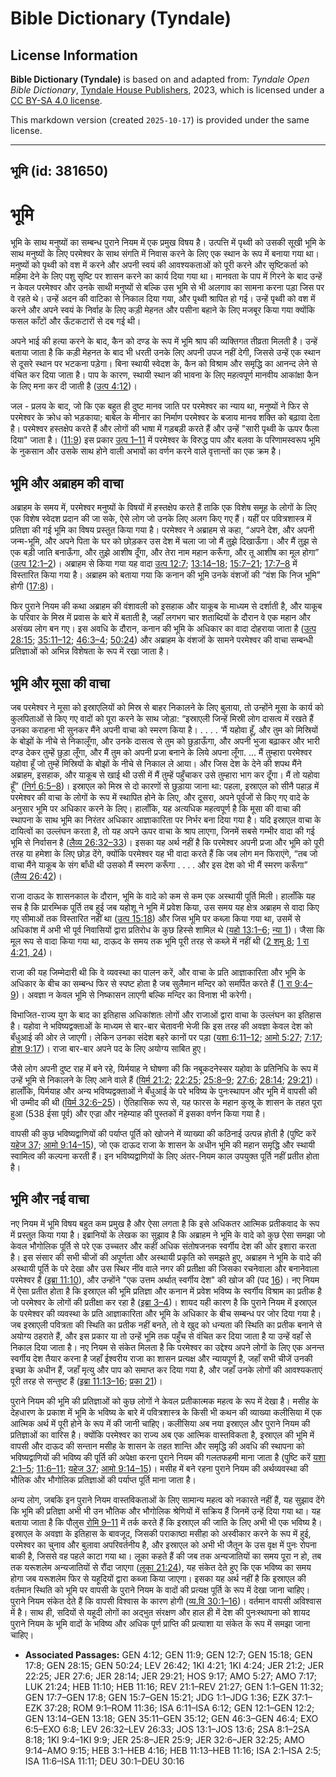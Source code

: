 # Bible Dictionary (Tyndale)

## License Information

**Bible Dictionary (Tyndale)** is based on and adapted from: _Tyndale Open Bible Dictionary_, [Tyndale House Publishers](https://tyndaleopenresources.com/), 2023, which is licensed under a [CC BY-SA 4.0 license](https://creativecommons.org/licenses/by-sa/4.0/legalcode.en).

This markdown version (created `2025-10-17`) is provided under the same license.



--------------------------------

## भूमि (id: 381650)

भूमि
====

भूमि के साथ मनुष्यों का सम्बन्ध पुराने नियम में एक प्रमुख विषय है। उत्पत्ति में पृथ्वी को उसकी सूखी भूमि के साथ मनुष्यों के लिए परमेश्वर के साथ संगति में निवास करने के लिए एक स्थान के रूप में बनाया गया था। मनुष्यों को पृथ्वी को वश में करने और अपनी स्वयं की आवश्यकताओं को पूरी करने और सृष्टिकर्ता को महिमा देने के लिए पशु सृष्टि पर शासन करने का कार्य दिया गया था। मानवता के पाप में गिरने के बाद उन्हें न केवल परमेश्वर और उनके साथी मनुष्यों से बल्कि उस भूमि से भी अलगाव का सामना करना पड़ा जिस पर वे रहते थे। उन्हें अदन की वाटिका से निकाल दिया गया, और पृथ्वी श्रापित हो गई। उन्हें पृथ्वी को वश में करने और अपने स्वयं के निर्वाह के लिए कड़ी मेहनत और पसीना बहाने के लिए मजबूर किया गया क्योंकि फसल काँटों और ऊँटकटारों से दब गई थी।

अपने भाई की हत्या करने के बाद, कैन को दण्ड के रूप में भूमि श्राप की व्यक्तिगत तीव्रता मिलती है। उन्हें बताया जाता है कि कड़ी मेहनत के बाद भी धरती उनके लिए अपनी उपज नहीं देगी, जिससे उन्हें एक स्थान से दूसरे स्थान पर भटकना पड़ेगा। बिना स्थायी स्वेदश के, कैन को विश्राम और समृद्धि का आनन्द लेने से वंचित कर दिया जाता है। पाप के कारण, स्थायी स्थान की भावना के लिए महत्वपूर्ण मानवीय आकांक्षा कैन के लिए मना कर दी जाती है ([उत्प 4:12](https://ref.ly/Gen4:12))।

जल \- प्रलय के बाद, जो कि एक बहुत ही दुष्ट मानव जाति पर परमेश्वर का न्याय था, मनुष्यों ने फिर से परमेश्वर के क्रोध को भड़काया; बाबेल के मीनार का निर्माण परमेश्वर के बजाय मानव शक्ति को बढ़ावा देता है। परमेश्वर हस्तक्षेप करते हैं और लोगों की भाषा में गड़बड़ी करते हैं और उन्हें "सारी पृथ्वी के ऊपर फैला दिया" जाता है। ([11:9](https://ref.ly/Gen11:9)) इस प्रकार [उत्प 1–11](https://ref.ly/Gen1:1-Gen11:32) में परमेश्वर के विरुद्ध पाप और बलवा के परिणामस्वरूप भूमि के नुकसान और उसके साथ होने वाली अभावों का वर्णन करने वाले वृत्तान्तों का एक क्रम है।

भूमि और अब्राहम की वाचा
-----------------------

अब्राहम के समय में, परमेश्वर मनुष्यों के विषयों में हस्तक्षेप करते हैं ताकि एक विशेष समूह के लोगों के लिए एक विशेष स्वेदश प्रदान की जा सके, ऐसे लोग जो उनके लिए अलग किए गए हैं। यहीं पर पवित्रशास्त्र में प्रतिज्ञा की गई भूमि का विषय प्रस्तुत किया गया है। परमेश्वर ने अब्राहम से कहा, “अपने देश, और अपनी जन्म\-भूमि, और अपने पिता के घर को छोड़कर उस देश में चला जा जो मैं तुझे दिखाऊँगा। और मैं तुझ से एक बड़ी जाति बनाऊँगा, और तुझे आशीष दूँगा, और तेरा नाम महान करूँगा, और तू आशीष का मूल होगा” ([उत्प 12:1–2](https://ref.ly/Gen12:1-Gen12:2))। अब्राहम से किया गया यह वादा [उत्प 12:7](https://ref.ly/Gen12:7); [13:14–18](https://ref.ly/Gen13:14-Gen13:18); [15:7–21](https://ref.ly/Gen15:7-Gen15:21); [17:7–8](https://ref.ly/Gen17:7-Gen17:8) में विस्तारित किया गया है। अब्राहम को बताया गया कि कनान की भूमि उनके वंशजों की “वंश कि निज भूमि” होगी ([17:8](https://ref.ly/Gen17:8))।

फिर पुराने नियम की कथा अब्राहम की वंशावली को इसहाक और याकूब के माध्यम से दर्शाती है, और याकूब के परिवार के मिस्र में प्रवास के बारे में बताती है, जहाँ लगभग चार शताब्दियों के दौरान वे एक महान और असंख्य लोग बन गए। इस अवधि के दौरान, कनान की भूमि के अधिकार का वादा दोहराया जाता है ([उत्प 28:15](https://ref.ly/Gen28:15); [35:11–12](https://ref.ly/Gen35:11-Gen35:12); [46:3–4](https://ref.ly/Gen46:3-Gen46:4); [50:24](https://ref.ly/Gen50:24)) और अब्राहम के वंशजों के सामने परमेश्वर की वाचा सम्बन्धी प्रतिज्ञाओं को अभिन्न विशेषता के रूप में रखा जाता है।

भूमि और मूसा की वाचा
--------------------

जब परमेश्वर ने मूसा को इस्राएलियों को मिस्र से बाहर निकालने के लिए बुलाया, तो उन्होंने मूसा के कार्य को कुलपिताओं से किए गए वादों को पूरा करने के साथ जोड़ा: “इस्राएली जिन्हें मिस्री लोग दासत्व में रखते हैं उनका कराहना भी सुनकर मैंने अपनी वाचा को स्मरण किया है। . . . . ‘मैं यहोवा हूँ, और तुम को मिस्रियों के बोझों के नीचे से निकालूँगा, और उनके दासत्व से तुम को छुड़ाऊँगा, और अपनी भुजा बढ़ाकर और भारी दण्ड देकर तुम्हें छुड़ा लूँगा, और मैं तुम को अपनी प्रजा बनाने के लिये अपना लूँगा. … मैं तुम्हारा परमेश्वर यहोवा हूँ जो तुम्हें मिस्रियों के बोझों के नीचे से निकाल ले आया। और जिस देश के देने की शपथ मैंने अब्राहम, इसहाक, और याकूब से खाई थी उसी में मैं तुम्हें पहुँचाकर उसे तुम्हारा भाग कर दूँगा। मैं तो यहोवा हूँ” ([निर्ग 6:5–8](https://ref.ly/Exod6:5-Exod6:8))। इस्राएल को मिस्र से दो कारणों से छुड़ाया जाना था: पहला, इस्राएल को सीनै पहाड़ में परमेश्वर की वाचा के लोगों के रूप में स्थापित होने के लिए, और दूसरा, अपने पूर्वजों से किए गए वादे के अनुसार भूमि पर अधिकार करने के लिए। हालाँकि, यह अत्यधिक महत्वपूर्ण है कि मूसा की वाचा की स्थापना के साथ भूमि का निरंतर अधिकार आज्ञाकारिता पर निर्भर बना दिया गया है। यदि इस्राएल वाचा के दायित्वों का उल्लंघन करता है, तो यह अपने ऊपर वाचा के श्राप लाएगा, जिनमें सबसे गम्भीर वादा की गई भूमि से निर्वासन है ([लैव्य 26:32–33](https://ref.ly/Lev26:32-Lev26:33))। इसका यह अर्थ नहीं है कि परमेश्वर अपनी प्रजा और भूमि को पूरी तरह या हमेशा के लिए छोड़ देंगे, क्योंकि परमेश्वर यह भी वादा करते हैं कि जब लोग मन फिराएंगे, “तब जो वाचा मैंने याकूब के संग बाँधी थी उसको मैं स्मरण करूँगा . . . . और इस देश को भी मैं स्मरण करूँगा” ([लैव्य 26:42](https://ref.ly/Lev26:42))।

राजा दाऊद के शासनकाल के दौरान, भूमि के वादे को कम से कम एक अस्थायी पूर्ति मिली। हालाँकि यह सच है कि प्रारम्भिक पूर्ति तब हुई जब यहोशू ने भूमि में प्रवेश किया, उस समय यह क्षेत्र अब्राहम से वादा किए गए सीमाओं तक विस्तारित नहीं था ([उत्प 15:18](https://ref.ly/Gen15:18)) और जिस भूमि पर कब्ज़ा किया गया था, उसमें से अधिकांश में अभी भी पूर्व निवासियों द्वारा प्रतिरोध के कुछ हिस्से शामिल थे ([यहो 13:1–6](https://ref.ly/Josh13:1-Josh13:6); [न्या 1](https://ref.ly/Judg1:1-Judg1:36))। जैसा कि मूल रूप से वादा किया गया था, दाऊद के समय तक भूमि पूरी तरह से कब्ज़े में नहीं थी ([2 शमू 8](https://ref.ly/2Sam8:1-2Sam8:18); [1 रा 4:21, 24](https://ref.ly/1Kgs4:21,1Kgs4:24))।

राजा की यह जिम्मेदारी थी कि वे व्यवस्था का पालन करें, और वाचा के प्रति आज्ञाकारिता और भूमि के अधिकार के बीच का सम्बन्ध फिर से स्पष्ट होता है जब सुलैमान मन्दिर को समर्पित करते हैं ([1 रा 9:4–9](https://ref.ly/1Kgs9:4-1Kgs9:9))। अवज्ञा न केवल भूमि से निष्कासन लाएगी बल्कि मन्दिर का विनाश भी करेगी।

विभाजित\-राज्य युग के बाद का इतिहास अधिकांशतः लोगों और राजाओं द्वारा वाचा के उल्लंघन का इतिहास है। यहोवा ने भविष्यद्वक्ताओं के माध्यम से बार\-बार चेतावनी भेजी कि इस तरह की अवज्ञा केवल देश को बँधुआई की ओर ले जाएगी। लेकिन उनका संदेश बहरे कानों पर पड़ा ([यशा 6:11–12](https://ref.ly/Isa6:11-Isa6:12); [आमो 5:27](https://ref.ly/Amos5:27); [7:17](https://ref.ly/Amos7:17); [होश 9:17](https://ref.ly/Hos9:17))। राजा बार\-बार अपने पद के लिए अयोग्य साबित हुए।

जैसे लोग अपनी दुष्ट राह में बने रहे, यिर्मयाह ने घोषणा की कि नबूकदनेस्सर यहोवा के प्रतिनिधि के रूप में उन्हें भूमि से निकालने के लिए आने वाले हैं ([यिर्म 21:2](https://ref.ly/Jer21:2); [22:25](https://ref.ly/Jer22:25); [25:8–9](https://ref.ly/Jer25:8-Jer25:9); [27:6](https://ref.ly/Jer27:6); [28:14](https://ref.ly/Jer28:14); [29:21](https://ref.ly/Jer29:21))। हालाँकि, यिर्मयाह और अन्य भविष्यद्वक्ताओं ने बँधुआई के परे भविष्य के पुनःस्थापन और भूमि में वापसी की भी उम्मीद की थी ([यिर्म 32:6–25](https://ref.ly/Jer32:6-Jer32:25))। ऐतिहासिक रूप से, यह फारस के महान कुस्रू के शासन के तहत पूरा हुआ (538 ईसा पूर्व) और एज्रा और नहेम्याह की पुस्तकों में इसका वर्णन किया गया है।

वापसी की कुछ भविष्यद्वाणियों की पर्याप्त पूर्ति को खोजने में व्याख्या की कठिनाई उत्पन्न होती है (पुष्टि करें [यहेज 37](https://ref.ly/Ezek37:1-Ezek37:28); [आमो 9:14–15](https://ref.ly/Amos9:14-Amos9:15)), जो एक दाऊद राजा के शासन के अधीन भूमि की महान समृद्धि और स्थायी स्वामित्व की कल्पना करती हैं। इन भविष्यद्वाणियों के लिए अंतर\-नियम काल उपयुक्त पूर्ति नहीं प्रतीत होता है।

भूमि और नई वाचा
---------------

नए नियम में भूमि विषय बहुत कम प्रमुख है और ऐसा लगता है कि इसे अधिकतर आत्मिक प्रतीकवाद के रूप में प्रस्तुत किया गया है। इब्रानियों के लेखक का सुझाव है कि अब्राहम ने भूमि के वादे को कुछ ऐसा समझा जो केवल भौगोलिक पूर्ति से परे एक उच्चतर और कहीं अधिक संतोषजनक स्वर्गीय देश की ओर इशारा करता है। इस संसार की सभी चीजों की अपूर्णता और अस्थायी प्रकृति को समझते हुए, अब्राहम ने भूमि के वादे की अस्थायी पूर्ति के परे देखा और उस स्थिर नींव वाले नगर की प्रतीक्षा की जिसका रचनेवाला और बनानेवाला परमेश्वर हैं ([इब्रा 11:10](https://ref.ly/Heb11:10)), और उन्होंने "एक उत्तम अर्थात् स्वर्गीय देश" की खोज की (पद [16](https://ref.ly/Heb11:16))। नए नियम में ऐसा प्रतीत होता है कि इस्राएल की भूमि प्रतिज्ञा और कनान में प्रवेश भविष्य के स्वर्गीय विश्राम का प्रतीक है जो परमेश्वर के लोगों की प्रतीक्षा कर रहा है ([इब्रा 3–4](https://ref.ly/Heb3:1-Heb4:16))। शायद यही कारण है कि पुराने नियम में इस्राएल के परमेश्वर की व्यवस्था के प्रति आज्ञाकारिता और भूमि के अधिकार के बीच सम्बन्ध पर जोर दिया गया है। जब इस्राएली पवित्रता की स्थिति का प्रतीक नहीं बनते, तो वे खुद को धन्यता की स्थिति का प्रतीक बनाने से अयोग्य ठहराते हैं, और इस प्रकार या तो उन्हें भूमि तक पहुँच से वंचित कर दिया जाता है या उन्हें वहाँ से निकाल दिया जाता है। नए नियम से संकेत मिलता है कि परमेश्वर का उद्देश्य अपने लोगों के लिए एक अनन्त स्वर्गीय देश तैयार करना है जहाँ ईश्वरीय राजा का शासन प्रत्यक्ष और न्यायपूर्ण है, जहाँ सभी चीजें उनकी इच्छा के अधीन हैं, जहाँ मृत्यु और पाप को समाप्त कर दिया गया है, और जहाँ उनके लोगों की आवश्यकताएं पूरी तरह से सन्तुष्ट हैं ([इब्रा 11:13–16](https://ref.ly/Heb11:13-Heb11:16); [प्रका 21](https://ref.ly/Rev21:1-Rev21:27))।

पुराने नियम की भूमि की प्रतिज्ञाओं को कुछ लोगों ने केवल प्रतीकात्मक महत्व के रूप में देखा है। मसीह के देहधारण के प्रकाश में भूमि के भविष्य के बारे में पवित्रशास्त्र के किसी भी कथन की व्याख्या कलीसिया में एक आत्मिक अर्थ में पूरी होने के रूप में की जानी चाहिए। कलीसिया अब नया इस्राएल और पुराने नियम की प्रतिज्ञाओं का वारिस है। क्योंकि परमेश्वर का राज्य अब एक आत्मिक वास्तविकता है, इस्राएल की भूमि में वापसी और दाऊद की सन्तान मसीह के शासन के तहत शान्ति और समृद्धि की अवधि की स्थापना को भविष्यद्वाणियों की भविष्य की पूर्ति की अपेक्षा करना पुराने नियम की गलतफहमी माना जाता है (पुष्टि करें [यशा 2:1–5](https://ref.ly/Isa2:1-Isa2:5); [11:6–11](https://ref.ly/Isa11:6-Isa11:11); [यहेज 37](https://ref.ly/Ezek37:1-Ezek37:28); [आमो 9:14–15](https://ref.ly/Amos9:14-Amos9:15))। मसीह में बने रहना पुराने नियम की अर्थव्यवस्था की भौतिक और भौगोलिक प्रतिज्ञाओं की पर्याप्त पूर्ति माना जाता है।

अन्य लोग, जबकि इन पुराने नियम वास्तविकताओं के लिए सामान्य महत्व को नकारते नहीं हैं, यह सुझाव देंगे कि भूमि की प्रतिज्ञा अभी भी उन भौतिक और भौगोलिक श्रेणियों में सक्रिय हैं जिनमें उन्हें दिया गया था। यह बताया जाता है कि पौलुस [रोमि 9–11](https://ref.ly/Rom9:1-Rom11:36) में तर्क करते हैं कि इस्राएल की जाति के लिए अभी भी एक भविष्य है। इस्राएल के अवज्ञा के इतिहास के बावजूद, जिसकी पराकाष्ठा मसीहा को अस्वीकार करने के रूप में हुई, परमेश्वर का चुनाव और बुलावा अपरिवर्तनीय है, और इस्राएल को अभी भी जैतून के उस वृक्ष में पुनः रोपना बाकी है, जिससे वह पहले काटा गया था। लूका कहते हैं की जब तक अन्यजातियों का समय पूरा न हो, तब तक यरूशलेम अन्यजातियों से रौंदा जाएगा ([लूका 21:24](https://ref.ly/Luke21:24)), यह संकेत देते हुए कि एक भविष्य का समय होगा जब यरूशलेम फिर से यहूदियों द्वारा कब्जा किया जाएगा। इसका यह अर्थ नहीं है कि इस्राएल की वर्तमान स्थिति को भूमि पर वापसी के पुराने नियम के वादों की प्रत्यक्ष पूर्ति के रूप में देखा जाना चाहिए। पुराने नियम संकेत देते हैं कि वापसी विश्वास के कारण होगी ([व्य.वि 30:1–16](https://ref.ly/Deut30:1-Deut30:16))। वर्तमान वापसी अविश्वास में है। साथ ही, सदियों से यहूदी लोगों का अद्भुत संरक्षण और हाल ही में देश की पुनःस्थापना को शायद पुराने नियम के भूमि वादों के भविष्य और अधिक पूर्ण प्राप्ति की प्रत्याशा या संकेत के रूप में समझा जाना चाहिए।

* **Associated Passages:** GEN 4:12; GEN 11:9; GEN 12:7; GEN 15:18; GEN 17:8; GEN 28:15; GEN 50:24; LEV 26:42; 1KI 4:21; 1KI 4:24; JER 21:2; JER 22:25; JER 27:6; JER 28:14; JER 29:21; HOS 9:17; AMO 5:27; AMO 7:17; LUK 21:24; HEB 11:10; HEB 11:16; REV 21:1–REV 21:27; GEN 1:1–GEN 11:32; GEN 17:7–GEN 17:8; GEN 15:7–GEN 15:21; JDG 1:1–JDG 1:36; EZK 37:1–EZK 37:28; ROM 9:1–ROM 11:36; ISA 6:11–ISA 6:12; GEN 12:1–GEN 12:2; GEN 13:14–GEN 13:18; GEN 35:11–GEN 35:12; GEN 46:3–GEN 46:4; EXO 6:5–EXO 6:8; LEV 26:32–LEV 26:33; JOS 13:1–JOS 13:6; 2SA 8:1–2SA 8:18; 1KI 9:4–1KI 9:9; JER 25:8–JER 25:9; JER 32:6–JER 32:25; AMO 9:14–AMO 9:15; HEB 3:1–HEB 4:16; HEB 11:13–HEB 11:16; ISA 2:1–ISA 2:5; ISA 11:6–ISA 11:11; DEU 30:1–DEU 30:16

